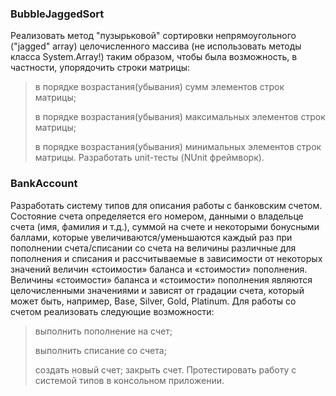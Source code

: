 ### BubbleJaggedSort

Реализовать метод "пузырьковой" сортировки непрямоугольного ("jagged" array) целочисленного массива (не использовать методы класса System.Array!) таким образом, чтобы была возможность, в частности, упорядочить строки матрицы:

> в порядке возрастания(убывания) сумм элементов строк матрицы;
>
> в порядке возрастания(убывания) максимальных элементов строк матрицы;
>
> в порядке возрастания(убывания) минимальных элементов строк матрицы. Разработать unit-тесты (NUnit фреймворк).


### BankAccount

Разработать систему типов для описания работы с банковским счетом. Состояние счета определяется его номером, данными о владельце счета (имя, фамилия и т.д.), суммой на счете и некоторыми бонусными баллами, которые увеличиваются/уменьшаются каждый раз при пополнении счета/списании со счета на величины различные для пополнения и списания и рассчитываемые в зависимости от некоторых значений величин «стоимости» баланса и «стоимости» пополнения. Величины «стоимости» баланса и «стоимости» пополнения являются целочисленными значениями и зависят от градации счета, который может быть, например, Base, Silver, Gold, Platinum. Для работы со счетом реализовать следующие возможности:

> выполнить пополнение на счет;
>
> выполнить списание со счета;
>
> создать новый счет;
закрыть счет.
Протестировать работу с системой типов в консольном приложении.
